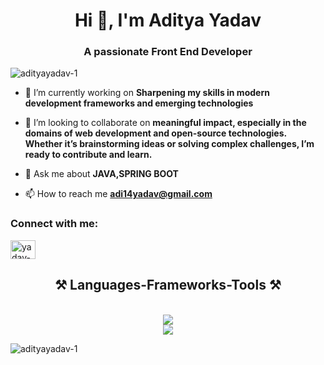 <h1 align="center">Hi 👋, I'm Aditya Yadav</h1>
<h3 align="center">A passionate Front End Developer</h3>

<p align="left"> <img src="https://komarev.com/ghpvc/?username=adityayadav-1&label=Profile%20views&color=0e75b6&style=flat" alt="adityayadav-1" /> </p>

- 🔭 I’m currently working on **Sharpening my skills in modern development frameworks and emerging technologies**

- 👯 I’m looking to collaborate on **meaningful impact, especially in the domains of web development and open-source technologies. Whether it’s brainstorming ideas or solving complex challenges, I’m ready to contribute and learn.**

- 💬 Ask me about **JAVA,SPRING BOOT**

- 📫 How to reach me **adi14yadav@gmail.com**

<h3 align="left">Connect with me:</h3>
<p align="left">
<a href="https://linkedin.com/in/yadav--aditya" target="blank"><img align="center" src="https://raw.githubusercontent.com/rahuldkjain/github-profile-readme-generator/master/src/images/icons/Social/linked-in-alt.svg" alt="yadav--aditya" height="30" width="40" /></a>
</p>

<h2 align="center">⚒️ Languages-Frameworks-Tools ⚒️</h2>
<br/>
<div align="center">
   <img src="https://skillicons.dev/icons?i=java,spring boot,py,cpp,mysql,hibernate" /><br>
    <img src="https://skillicons.dev/icons?i=html,css,javascript,react,bootstrap,vscode,github,git" />
   
</div>

<p><img align="center" src="https://github-readme-stats.vercel.app/api/top-langs?username=adityayadav-1&show_icons=true&locale=en&layout=compact" alt="adityayadav-1" /></p>
